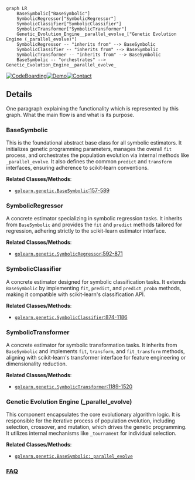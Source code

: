 ```mermaid
graph LR
    BaseSymbolic["BaseSymbolic"]
    SymbolicRegressor["SymbolicRegressor"]
    SymbolicClassifier["SymbolicClassifier"]
    SymbolicTransformer["SymbolicTransformer"]
    Genetic_Evolution_Engine__parallel_evolve_["Genetic Evolution Engine (_parallel_evolve)"]
    SymbolicRegressor -- "inherits from" --> BaseSymbolic
    SymbolicClassifier -- "inherits from" --> BaseSymbolic
    SymbolicTransformer -- "inherits from" --> BaseSymbolic
    BaseSymbolic -- "orchestrates" --> Genetic_Evolution_Engine__parallel_evolve_
```

[![CodeBoarding](https://img.shields.io/badge/Generated%20by-CodeBoarding-9cf?style=flat-square)](https://github.com/CodeBoarding/GeneratedOnBoardings)[![Demo](https://img.shields.io/badge/Try%20our-Demo-blue?style=flat-square)](https://www.codeboarding.org/demo)[![Contact](https://img.shields.io/badge/Contact%20us%20-%20contact@codeboarding.org-lightgrey?style=flat-square)](mailto:contact@codeboarding.org)

## Details

One paragraph explaining the functionality which is represented by this graph. What the main flow is and what is its purpose.

### BaseSymbolic
This is the foundational abstract base class for all symbolic estimators. It initializes genetic programming parameters, manages the overall `fit` process, and orchestrates the population evolution via internal methods like `_parallel_evolve`. It also defines the common `predict` and `transform` interfaces, ensuring adherence to scikit-learn conventions.


**Related Classes/Methods**:

- <a href="https://github.com/trevorstephens/gplearn/blob/main/gplearn/genetic.py#L157-L589" target="_blank" rel="noopener noreferrer">`gplearn.genetic.BaseSymbolic`:157-589</a>


### SymbolicRegressor
A concrete estimator specializing in symbolic regression tasks. It inherits from `BaseSymbolic` and provides the `fit` and `predict` methods tailored for regression, adhering strictly to the scikit-learn estimator interface.


**Related Classes/Methods**:

- <a href="https://github.com/trevorstephens/gplearn/blob/main/gplearn/genetic.py#L592-L871" target="_blank" rel="noopener noreferrer">`gplearn.genetic.SymbolicRegressor`:592-871</a>


### SymbolicClassifier
A concrete estimator designed for symbolic classification tasks. It extends `BaseSymbolic` by implementing `fit`, `predict`, and `predict_proba` methods, making it compatible with scikit-learn's classification API.


**Related Classes/Methods**:

- <a href="https://github.com/trevorstephens/gplearn/blob/main/gplearn/genetic.py#L874-L1186" target="_blank" rel="noopener noreferrer">`gplearn.genetic.SymbolicClassifier`:874-1186</a>


### SymbolicTransformer
A concrete estimator for symbolic transformation tasks. It inherits from `BaseSymbolic` and implements `fit`, `transform`, and `fit_transform` methods, aligning with scikit-learn's transformer interface for feature engineering or dimensionality reduction.


**Related Classes/Methods**:

- <a href="https://github.com/trevorstephens/gplearn/blob/main/gplearn/genetic.py#L1189-L1520" target="_blank" rel="noopener noreferrer">`gplearn.genetic.SymbolicTransformer`:1189-1520</a>


### Genetic Evolution Engine (_parallel_evolve)
This component encapsulates the core evolutionary algorithm logic. It is responsible for the iterative process of population evolution, including selection, crossover, and mutation, which drives the genetic programming. It utilizes internal mechanisms like `_tournament` for individual selection.


**Related Classes/Methods**:

- <a href="https://github.com/trevorstephens/gplearn/blob/main/gplearn/genetic.py" target="_blank" rel="noopener noreferrer">`gplearn.genetic.BaseSymbolic:_parallel_evolve`</a>




### [FAQ](https://github.com/CodeBoarding/GeneratedOnBoardings/tree/main?tab=readme-ov-file#faq)